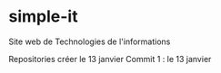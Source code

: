 # simple-it
Site web de Technologies de l'informations

Repositories créer le 13 janvier
    Commit 1 : le 13 janvier
       
